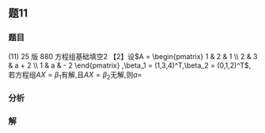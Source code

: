 ## 题11
### 题目
(11) 25 版 880 方程组基础填空2
【2】设$A = \begin{pmatrix} 1 & 2 & 1 \\  2 & 3 & a + 2 \\  1 & a &  - 2 \end{pmatrix} ,\beta_1 = (1,3,4)^T,\beta_2 = (0,1,2)^T$,若方程组$AX = \beta_1$有解,且$AX = \beta_2$无解,则$a =$
### 分析

### 解